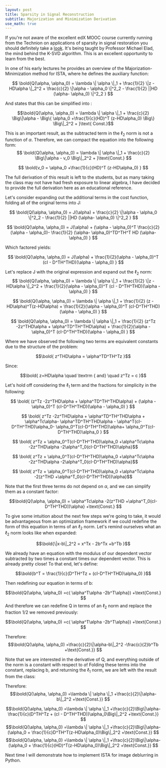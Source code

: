 ```yaml
---
layout: post
title: Sparsity in Signal Reconstruction
subtitle: Majorization and Minimization Derivation
use_math: true
---
```


If you're not aware of the excellent edX MOOC course currently running from the Technion on applications of sparsity in signal restoration you should definitely take a [look](https://www.edx.org/course/sparse-representations-image-processing-israelx-236862-2x).  It's being taught by Professor Michael Elad, the mind behind the K-SVD algorithm.  This is an excellent opportunity to learn from the best.

In one of his early lectures he provides an overview of the Majorization-Minimization method for ISTA, where he defines the auxiliary function:

$$ \bold{Q(\alpha, \alpha_0) = \lambda \| \alpha \|_1 + \frac{1}{2} \|z -HD\alpha \|_2^2 + \frac{c}{2} \|\alpha - \alpha_0 \|^2_2 - \frac{1}{2} ||HD (\alpha- \alpha_0) \|^2_2 }  $$ 

And states that this can be simplified into :

$$\bold{Q(\alpha, \alpha_0)  = \lambda \| \alpha \|_1  + \frac{c}{2} \Big\|\alpha -  \Big\{ \alpha_0 +\frac{1}{c}(HD)^T (z-HD\alpha_0) \Big\} \Big\|_2^2 + }\text{ Const.}$$

This is an important result, as the subtracted term in the $\ell_2$ norm is not a function of $\alpha$.  Therefore, we can compact the equation into the following form:
$$ \bold{Q(\alpha, \alpha_0)  = \lambda \| \alpha \|_1  + \frac{c}{2} \Big\|\alpha -  v_0  \Big\|_2^2 + }\text{Const.} $$

$$ \bold{v_0 =    \alpha_0 +\frac{1}{c}(HD)^T (z-HD\alpha_0) } $$
 
The full derivation of this result is left to the students, but as many taking the class may not have had fresh exposure to linear algebra, I have decided to provide the full derivation here as an educational reference.

Let's consider expanding out the additional terms in the cost function, folding all of the original terms into J:

$$ \bold{Q(\alpha, \alpha_0) = J(\alpha) + \frac{c}{2} \|\alpha - \alpha_0 \|^2_2 - \frac{1}{2} ||HD (\alpha- \alpha_0) \|^2_2 }  $$ 

$$ \bold{Q(\alpha, \alpha_0) = J(\alpha) +  (\alpha - \alpha_0)^T \frac{c}{2}(\alpha - \alpha_0)- \frac{1}{2} (\alpha- \alpha_0)^TD^TH^T HD (\alpha- \alpha_0) }  $$ 

Which factored yields:

$$ \bold{Q(\alpha, \alpha_0) = J(\alpha) +  \frac{1}{2}(\alpha - \alpha_0)^T (cI - D^TH^THD)(\alpha - \alpha_0) } $$

Let's replace J with the original expression and expand out the $\ell_2$ norm:
$$ \bold{Q(\alpha, \alpha_0) = \lambda \| \alpha \|_1 + \frac{1}{2} \|z -HD\alpha \|_2^2 +  \frac{1}{2}(\alpha - \alpha_0)^T (cI - D^TH^THD)(\alpha - \alpha_0) } $$

$$ \bold{Q(\alpha, \alpha_0) = \lambda \| \alpha \|_1 + \frac{1}{2} 
(z -HD\alpha)^T(z-HD\alpha) +  
\frac{1}{2}(\alpha - \alpha_0)^T (cI-D^TH^THD)(\alpha - \alpha_0) } $$

$$ \bold{Q(\alpha, \alpha_0) = \lambda \| \alpha \|_1 + \frac{1}{2} 
(z^Tz -2z^THD\alpha + \alpha^TD^TH^THD\alpha) +
\frac{1}{2}(\alpha - \alpha_0)^T (cI-D^TH^THD)(\alpha - \alpha_0) } $$

Where we have observed the following two terms are equivalent constants due to the structure of the problem:

$$\bold{
z^THD\alpha = \alpha^TD^TH^Tz
}$$

Since:

$$\bold{
z=HD\alpha  \quad \textrm { and} \quad z^Tz = c
}$$

Let's hold off considering the $\ell_1$ term and the fractions for simplicity in the following:

$$  \bold{
(z^Tz -2z^THD\alpha + \alpha^TD^TH^THD\alpha) +
(\alpha - \alpha_0)^T (cI-D^TH^THD)(\alpha - \alpha_0) } $$


$$  \bold{
z^Tz -2z^THD\alpha + \alpha^TD^TH^THD\alpha +
\alpha^Tc\alpha-
\alpha^TD^TH^THD\alpha -
\alpha^T(cI-D^TH^THD)\alpha_0-
\alpha_0^T(cI-D^TH^THD)\alpha+
\alpha_0^T(cI-D^TH^THD)\alpha_0 
 } $$

$$  \bold{
z^Tz + \alpha_0^T(cI-D^TH^THD)\alpha_0 
+\alpha^Tc\alpha 
-2z^THD\alpha
-2\alpha^T_0(cI-D^TH^THD)\alpha}$$

$$  \bold{
z^Tz + \alpha_0^T(cI-D^TH^THD)\alpha_0 
+\alpha^Tc\alpha 
-2z^THD\alpha
-2\alpha^T_0(cI-D^TH^THD)\alpha}$$

$$  \bold{
z^Tz + \alpha_0^T(cI-D^TH^THD)\alpha_0 
+\alpha^Tc\alpha
-2(z^THD
+\alpha^T_0(cI-D^TH^THD))\alpha}$$

Note that the first three terms do not depend on $\alpha$, and we can simplify them as a constant factor:

$$\bold{Q(\alpha, \alpha_0) =
\alpha^Tc\alpha
-2(z^THD
+\alpha^T_0(cI-D^TH^THD))\alpha}
+\text{Const.}
$$

To give some intuition about the next few steps we're going to take, it would be advantageous from an optimization framework if we could redefine the form of this equation in terms of an $\ell_2$ norm.  Let's remind ourselves what an $\ell_2$ norm looks like when expanded:

$$\bold{\|x-b\|_2^2 = x^Tx - 2b^Tx +b^Tb
}$$

We already have an equation with the modulus of our dependent vector subtracted by two times a constant times our dependent vector.  This is already pretty close!  To that end, let's define:

$$\bold{b^T = \frac{1}{c}(D^TH^Tz + (cI-D^TH^THD)\alpha_0)
}$$

Then redefining our equation in terms of b:

$$\bold{Q(\alpha, \alpha_0) =c(
\alpha^T\alpha
-2b^T\alpha})
+\text{Const.}
$$
 And therefore we can redefine Q in terms of an $\ell_2$ norm and replace the fraction 1/2 we removed previously:

$$\bold{Q(\alpha, \alpha_0) =c(
\alpha^T\alpha
-2b^T\alpha})
+\text{Const.}
$$

Therefore:
$$\bold{Q(\alpha, \alpha_0) =\frac{c}{2}\|\alpha-b\|_2^2
-\frac{c}{2}b^Tb
+\text{Const.}}
$$

Note that we are interested in the derivative of Q, and everything outside of the norm is a constant with respect to $\alpha$!  Folding these terms into the constant, replacing b, and returning the $\ell_1$ norm, we are left with the result from the class:

Therefore:
$$\bold{Q(\alpha, \alpha_0) =\lambda \| \alpha \|_1 +\frac{c}{2}\|\alpha-b\|_2^2
+\text{Const.}}
$$

$$\bold{Q(\alpha, \alpha_0) =\lambda \| \alpha \|_1 +\frac{c}{2}\Big\|\alpha-\frac{1}{c}(D^TH^Tz + (cI - D^TH^THD))\alpha_0\Big\|_2^2
+\text{Const.}}
$$
$$\bold{Q(\alpha, \alpha_0) =\lambda \| \alpha \|_1 +\frac{c}{2}\Big\|\alpha-(\alpha_0 + \frac{1}{c}D^TH^T(z-HD\alpha_0)\Big\|_2^2
+\text{Const.}}
$$
$$\bold{Q(\alpha, \alpha_0) =\lambda \| \alpha \|_1 +\frac{c}{2}\Big\|\alpha-(\alpha_0 + \frac{1}{c}(HD)^T(z-HD\alpha_0)\Big\|_2^2
+\text{Const.}}
$$

Next time I will demonstrate how to implement ISTA for image deblurring in Python.
